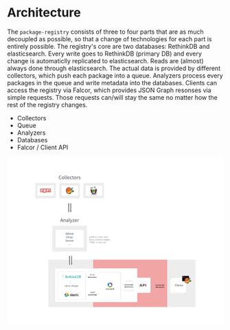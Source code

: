 # Architecture

The `package-registry` consists of three to four parts that are as much decoupled as possible,
so that a change of technologies for each part is entirely possible. The registry's core are two databases: RethinkDB
and elasticsearch. Every write goes to RethinkDB (primary DB) and every change is automaticlly replicated to elasticsearch.
Reads are (almost) always done through elasticsearch. The actual data is provided by different collectors, which push each
package into a queue. Analyzers process every packages in the queue and write metadata into the databases.
Clients can access the registry via Falcor, which provides JSON Graph resonses via simple requests. Those requests can/will stay
the same no matter how the rest of the registry changes.

- Collectors
- Queue
- Analyzers
- Databases
- Falcor / Client API


![architecture](./images/architecture.png)
